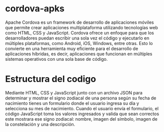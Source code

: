 # cordova-apks
Apache Cordova es un framework de desarrollo de aplicaciones móviles que permite crear aplicaciones multiplataforma utilizando tecnologías web como HTML, CSS y JavaScript. Cordova ofrece un enfoque para que los desarrolladores puedan escribir una sola vez el código y ejecutarlo en múltiples plataformas, como Android, iOS, Windows, entre otras. Esto lo convierte en una herramienta muy eficiente para el desarrollo de aplicaciones híbridas, es decir, aplicaciones que funcionan en múltiples sistemas operativos con una sola base de código.

# Estructura del codigo
Mediante HTML, CSS y JavaScript junto con un archivo JSON para determinar y mostrar el signo zodiacal de una persona según su fecha de nacimiento tienes un formulario donde el usuario ingresa su día y selecciona su mes de nacimiento. Cuando el usuario envía el formulario, el código JavaScript toma los valores ingresados y valida que sean correctos este mostrara  ese signo zodiacal: nombre, imagen del símbolo, imagen de la constelación y una descripción.

